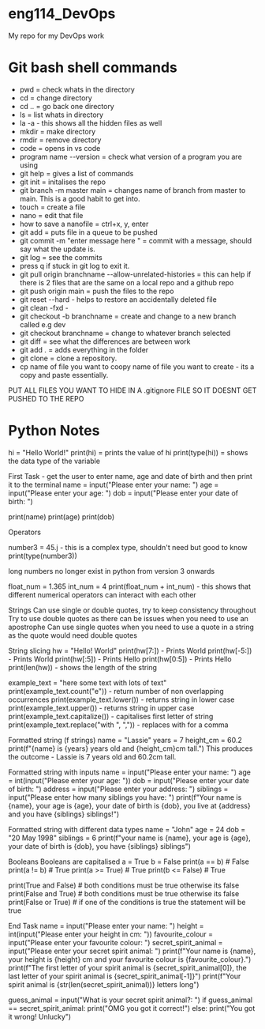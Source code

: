 # eng114_DevOps
My repo for my DevOps work

# Git bash shell commands

- pwd = check whats in the directory
- cd = change directory
- cd .. = go back one directory
- ls = list whats in directory
- la -a - this shows all the hidden files as well
- mkdir = make directory
- rmdir = remove directory
- code = opens in vs code
- program name --version = check what version of a program you are using
- git help = gives a list of commands
- git init = initalises the repo
- git branch -m master main = changes name of branch from master to main. This is a good habit to get into.
- touch = create a file
- nano = edit that file
- how to save a nanofile = ctrl+x, y, enter
- git add = puts file in a queue to be pushed
- git commit -m "enter message here " = commit with a message, should say what the update is.
- git log = see the commits
- press q if stuck in git log to exit it.
- git pull origin branchname --allow-unrelated-histories = this can help if there is 2 files that are the same on a local repo and a github repo
- git push origin main = push the files to the repo
- git reset --hard - helps to restore an accidentally deleted file
- git clean -fxd -
- git checkout -b branchname = create and change to a new branch called e.g dev
- git checkout branchname = change to whatever branch selected
- git diff = see what the differences are between work
- git add . = adds everything in the folder
- git clone = clone a repository.
- cp name of file you want to coopy name of file you want to create - its a copy and paste essentially.

 PUT ALL FILES YOU WANT TO HIDE IN A .gitignore FILE SO IT DOESNT GET PUSHED TO THE REPO

# Python Notes

hi = "Hello World!"
print(hi) = prints the value of hi
print(type(hi)) = shows the data type of the variable

First Task - get the user to enter name, age and date of birth and then print it to the terminal
name = input("Please enter your name: ")
age = input("Please enter your age: ")
dob = input("Please enter your date of birth: ")

print(name)
print(age)
print(dob)

Operators

number3 = 45.j - this is a complex type, shouldn't need but good to know
print(type(number3))

long numbers no longer exist in python from version 3 onwards

float_num = 1.365
int_num = 4
print(float_num + int_num) - this shows that different numerical operators can interact with each other

Strings
Can use single or double quotes, try to keep consistency throughout
Try to use double quotes as there can be issues when you need to use an apostrophe
Can use single quotes when you need to use a quote in a string as the quote would need double quotes

String slicing
hw = "Hello! World"
print(hw[7:]) - Prints World
print(hw[-5:]) - Prints World
print(hw[:5]) - Prints Hello
print(hw[0:5]) - Prints Hello
print(len(hw)) - shows the length of the string

example_text = "here some text with lots of text"
print(example_text.count("e")) - return number of non overlapping occurrences
print(example_text.lower()) - returns string in lower case
print(example_text.upper()) - returns string in upper case
print(example_text.capitalize()) - capitalises first letter of string
print(example_text.replace("with ", ",")) - replaces with for a comma

Formatted string (f strings)
name = "Lassie"
years = 7
height_cm = 60.2
print(f"{name} is {years} years old and {height_cm}cm tall.")
This produces the outcome - Lassie is 7 years old and 60.2cm tall.

Formatted string with inputs
name = input("Please enter your name: ")
age = int(input("Please enter your age: "))
dob = input("Please enter your date of birth: ")
address = input("Please enter your address: ")
siblings = input("Please enter how many siblings you have: ")
print(f"Your name is {name}, your age is {age}, your date of birth is {dob}, you live at {address} and you have {siblings} siblings!")

Formatted string with different data types
name = "John"
age = 24
dob = "20 May 1998"
siblings = 6
print(f"your name is {name}, your age is {age}, your date of birth is {dob}, you have {siblings} siblings")

Booleans
Booleans are capitalised
a = True
b = False
print(a == b) # False
print(a != b) # True
print(a >= True) # True
print(b <= False) # True

print(True and False) # both conditions must be true otherwise its false
print(False and True) # both conditions must be true otherwise its false
 print(False or True) # if one of the conditions is true the statement will be true

End Task
name = input("Please enter your name: ")
height = int(input("Please enter your height in cm: "))
favourite_colour = input("Please enter your favourite colour: ")
secret_spirit_animal = input("Please enter your secret spirit animal: ")
print(f"Your name is {name}, your height is {height} cm and your favourite colour is {favourite_colour}.")
print(f"The first letter of your spirit animal is {secret_spirit_animal[0]}, the last letter of your spirit animal is {secret_spirit_animal[-1]}")
print(f"Your spirit animal is {str(len(secret_spirit_animal))} letters long")

guess_animal = input("What is your secret spirit animal?: ")
if guess_animal == secret_spirit_animal:
    print("OMG you got it correct!")
else:
    print("You got it wrong! Unlucky")
